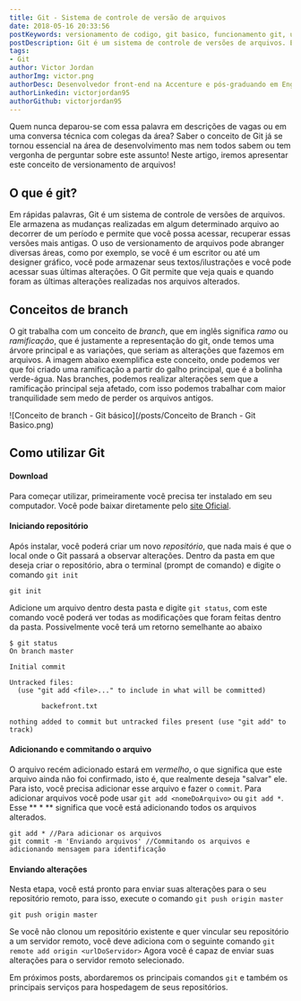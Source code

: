 ```yaml
---
title: Git - Sistema de controle de versão de arquivos
date: 2018-05-16 20:33:56
postKeywords: versionamento de codigo, git basico, funcionamento git, usar git, versionamento
postDescription: Git é um sistema de controle de versões de arquivos. Ele armazena as mudanças realizadas em algum determinado arquivo ao decorrer de um período e permite que você possa acessar, recuperar essas versões mais antigas.
tags:
- Git
author: Victor Jordan
authorImg: victor.png
authorDesc: Desenvolvedor front-end na Accenture e pós-graduando em Engenharia de Software pela PUC-MG e formado em Banco de Dados pela Fatec, apaixonado por usabilidade, performance e UX!
authorLinkedin: victorjordan95
authorGithub: victorjordan95
---
```


Quem nunca deparou-se com essa palavra em descrições de vagas ou em uma conversa técnica com colegas da área?
Saber o conceito de Git já se tornou essencial na área de desenvolvimento mas nem todos sabem ou tem vergonha de perguntar sobre este assunto! Neste artigo, iremos apresentar este conceito de versionamento de arquivos!

<!-- more -->

## O que é git?

Em rápidas palavras, Git é um sistema de controle de versões de arquivos. Ele armazena as mudanças realizadas em algum determinado arquivo ao decorrer de um período e permite que você possa acessar, recuperar essas versões mais antigas. O uso de versionamento de arquivos pode abranger diversas áreas, como por exemplo, se você é um escritor ou até um designer gráfico, você pode armazenar seus textos/ilustrações e você pode acessar suas últimas alterações. 
O Git permite que veja quais e quando foram as últimas alterações realizadas nos arquivos alterados.

## Conceitos de branch

O git trabalha com um conceito de _branch_, que em inglês significa *ramo* ou *ramificação*, que é justamente a representação do git, onde temos uma árvore principal e as variações, que seriam as alterações que fazemos em arquivos. 
A imagem abaixo exemplifica este conceito, onde podemos ver que foi criado uma ramificação a partir do galho principal, que é a bolinha verde-água.
Nas branches, podemos realizar alterações sem que a ramificação principal seja afetado, com isso podemos trabalhar com maior tranquilidade sem medo de perder os arquivos antigos.

![Conceito de branch - Git básico](/posts/Conceito de Branch - Git Basico.png)

## Como utilizar Git

#### Download
Para começar utilizar, primeiramente você precisa ter instalado em seu computador. Você pode baixar diretamente pelo [site Oficial](https://git-scm.com/downloads). 

#### Iniciando repositório
Após instalar, você poderá criar um novo _repositório_, que nada mais é que o local onde o Git passará a observar alterações.
Dentro da pasta em que deseja criar o repositório, abra o terminal (prompt de comando) e digite o comando `git init`
```
git init
```

Adicione um arquivo dentro desta pasta e digite `git status`, com este comando você poderá ver todas as modificações que foram feitas dentro da pasta. Possivelmente você terá um retorno semelhante ao abaixo

```
$ git status
On branch master

Initial commit

Untracked files:
  (use "git add <file>..." to include in what will be committed)

        backefront.txt

nothing added to commit but untracked files present (use "git add" to track)
```

#### Adicionando e commitando o arquivo
O arquivo recém adicionado estará em *vermelho*, o que significa que este arquivo ainda não foi confirmado, isto é, que realmente deseja "salvar" ele. Para isto, você precisa adicionar esse arquivo e fazer o `commit`.
Para adicionar arquivos você pode usar `git add <nomeDoArquivo>` ou `git add *`. Esse ** * ** significa que você está adicionando todos os arquivos alterados.

```
git add * //Para adicionar os arquivos
git commit -m 'Enviando arquivos' //Commitando os arquivos e adicionando mensagem para identificação
```

#### Enviando alterações

Nesta etapa, você está pronto para enviar suas alterações para o seu repositório remoto, para isso, execute o comando `git push origin master`
```
git push origin master
```

Se você não clonou um repositório existente e quer vincular seu repositório a um servidor remoto, você deve adiciona com o seguinte comando `git remote add origin <urlDoServidor>`
Agora você é capaz de enviar suas alterações para o servidor remoto selecionado.

Em próximos posts, abordaremos os principais comandos `git` e também os principais serviços para hospedagem de seus repositórios.